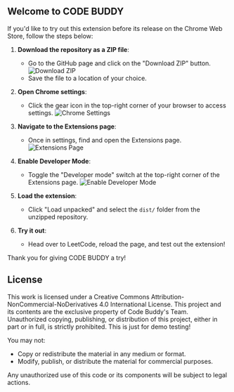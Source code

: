 ## Welcome to CODE BUDDY

If you'd like to try out this extension before its release on the Chrome Web Store, follow the steps below:

1. **Download the repository as a ZIP file**:
   - Go to the GitHub page and click on the "Download ZIP" button.
   ![Download ZIP](https://github.com/user-attachments/assets/e796083a-b43f-4772-a6b6-27a04e7a1631)
   - Save the file to a location of your choice.

2. **Open Chrome settings**:
   - Click the gear icon in the top-right corner of your browser to access settings.
   ![Chrome Settings](https://github.com/user-attachments/assets/07ed8a96-a81f-4ae1-8f92-b000d74d793e)

3. **Navigate to the Extensions page**:
   - Once in settings, find and open the Extensions page.
   ![Extensions Page](https://github.com/user-attachments/assets/383a6170-5b51-4f53-b835-2bf896ebd433)

4. **Enable Developer Mode**:
   - Toggle the "Developer mode" switch at the top-right corner of the Extensions page.
   ![Enable Developer Mode](https://github.com/user-attachments/assets/7f03f696-adea-4bcb-967b-40b6e892d7c5)

5. **Load the extension**:
   - Click "Load unpacked" and select the `dist/` folder from the unzipped repository.

6. **Try it out**:
   - Head over to LeetCode, reload the page, and test out the extension!

Thank you for giving CODE BUDDY a try!

## License
This work is licensed under a Creative Commons Attribution-NonCommercial-NoDerivatives 4.0 International License.
This project and its contents are the exclusive property of Code Buddy's Team. Unauthorized copying, publishing, or distribution of this project, either in part or in full, is strictly prohibited. This is just for demo testing!

You may not:

- Copy or redistribute the material in any medium or format.
- Modify, publish, or distribute the material for commercial purposes.

Any unauthorized use of this code or its components will be subject to legal actions.

